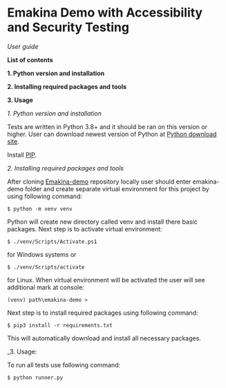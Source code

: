 # Emakina Demo with Accessibility and Security Testing
_User guide_


**List of contents**

**1. Python version and installation**

**2. Installing required packages and tools**

**3. Usage**


_1. Python version and installation_

Tests are written in Python 3.8+ and it should be ran on this version or higher.
User can download newest version of Python at [Python download site](https://www.python.org/downloads/).

Install [PIP](https://pypi.org/project/pip/).

_2. Installing required packages and tools_

After cloning [Emakina-demo](https://github.com/PyShaman/emakina-demo.git) repository locally user should enter 
emakina-demo folder and create separate virtual environment for this project by using following command:
```
$ python -m venv venv
```
Python will create new directory called venv and install there basic packages. Next step is to activate virtual environment:
```
$ ./venv/Scripts/Activate.ps1
```
for Windows systems or
```
$ ./venv/Scripts/activate
```
for Linux.
When virtual environment will be activated the user will see additional mark at console:
```
(venv) path\emakina-demo >
```
Next step is to install required packages using following command:
```
$ pip3 install -r requirements.txt
```

This will automatically download and install all necessary packages.

_3. Usage:

To run all tests use following command:
```
$ python runner.py
```
